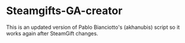 # Steamgifts-GA-creator
This is an updated version of Pablo Bianciotto's (akhanubis) script so it works again after SteamGift changes.
